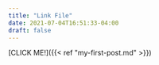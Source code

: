 ```yaml
---
title: "Link File"
date: 2021-07-04T16:51:33-04:00
draft: false
---
```


[CLICK ME!]({{< ref "my-first-post.md" >}})